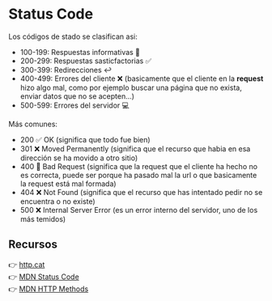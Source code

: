 # Status Code

Los códigos de stado se clasifican asi:
- 100-199: Respuestas informativas 📄
- 200-299: Respuestas sasticfactorias ✅
- 300-399: Redirecciones ↩️
- 400-499: Errores del cliente ❌ (basicamente que el cliente en la **request** hizo algo mal, como por ejemplo buscar una página que no exista, enviar datos que no se acepten...)
- 500-599: Errores del servidor 💻

Más comunes:
- 200 ✅ OK (significa que todo fue bien)
- 301 ❌ Moved Permanently (significa que el recurso que habia en esa dirección se ha movido a otro sitio)
- 400 🤔 Bad Request (significa que la request que el cliente ha hecho no es correcta, puede ser porque ha pasado mal la url o que basicamente la request está mal formada)
- 404 ❌ Not Found (significa que el recurso que has intentado pedir no se encuentra o no existe)
- 500 ❌ Internal Server Error (es un error interno del servidor, uno de los más temidos)

## Recursos
👉 [http.cat](http.cat)
<br>
👉 [MDN Status Code](https://developer.mozilla.org/es/docs/Web/HTTP/Status)
<br>
👉 [MDN HTTP Methods](https://developer.mozilla.org/en-US/docs/Web/HTTP/Methods)